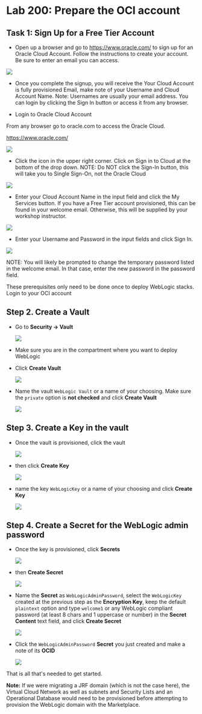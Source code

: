 # Lab 200: Prepare the OCI account

## Task 1: Sign Up for a Free Tier Account

- Open up a browser and go to https://www.oracle.com/ to sign up for an Oracle Cloud Account. Follow the instructions to create your account. Be sure to enter an email you can access.

![](./images/101.png)

- Once you complete the signup, you will receive the Your Cloud Account is fully provisioned Email, make note of your Username and Cloud Account Name. Note: Usernames are usually your email address. You can login by clicking the Sign In button or access it from any browser.

- Login to Oracle Cloud Account

From any browser go to oracle.com to access the Oracle Cloud.

https://www.oracle.com/

![](./images/102.png)


- Click the icon in the upper right corner. Click on Sign in to Cloud at the bottom of the drop down. NOTE: Do NOT click the Sign-In button, this will take you to Single Sign-On, not the Oracle Cloud

![](./images/103.png)

- Enter your Cloud Account Name in the input field and click the My Services button. If you have a Free Tier account provisioned, this can be found in your welcome email. Otherwise, this will be supplied by your workshop instructor.

![](./images/104.png)

- Enter your Username and Password in the input fields and click Sign In.

![](./images/105.png)

NOTE: You will likely be prompted to change the temporary password listed in the welcome email. In that case, enter the new password in the password field.

These prerequisites only need to be done once to deploy WebLogic stacks. 
Login to your OCI account

## Step 2. Create a **Vault**

- Go to **Security -> Vault**

   ![](./images/prereq-vault1.png)

- Make sure you are in the compartment where you want to deploy WebLogic

- Click **Create Vault**

   ![](./images/prereq-vault2.png)

- Name the vault `WebLogic Vault` or a name of your choosing. Make sure the `private` option is **not checked** and click **Create Vault**

   ![](./images/prereq-vault3.png)

## Step 3. Create a **Key** in the vault

- Once the vault is provisioned, click the vault

   ![](./images/prereq-vault4.png)

- then click **Create Key**

   ![](./images/prereq-key1.png)

- name the key `WebLogicKey` or a name of your choosing and click **Create Key**

   ![](./images/prereq-key2.png)

## Step 4. Create a **Secret** for the WebLogic admin password

- Once the key is provisioned, click **Secrets**

   ![](./images/prereq-secret1.png)

- then **Create Secret**

  ![](./images/prereq-secret2.png)

- Name the **Secret** as `WebLogicAdminPassword`, select the `WebLogicKey` created at the previous step as the **Encryption Key**, keep the default `plaintext` option and type `welcome1` or any WebLogic compliant password (at least 8 chars and 1 uppercase or number) in the **Secret Content** text field, and click **Create Secret**

  ![](./images/prereq-secret3.png)

- Click the `WebLogicAdminPassword` **Secret** you just created and make a note of its **OCID**

   ![](./images/prereq-secret4.png)

That is all that's needed to get started.

**Note:**
If we were migrating a JRF domain (which is not the case here), the Virtual Cloud Network as well as subnets and Security Lists and an Operational Database would need to be provisioned before attempting to provision the WebLogic domain with the Marketplace.


